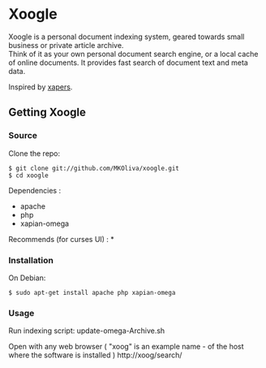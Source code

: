# Xoogle
  
Xoogle is a personal document indexing system, geared towards small business or private article archive.  
Think of it as your own personal document search engine, or a local cache of online documents.  It provides fast search of document text and meta data.

Inspired by [xapers](https://github.com/nicolassmith/xapers).



## Getting Xoogle


### Source


Clone the repo:

    $ git clone git://github.com/MKOliva/xoogle.git
    $ cd xoogle

Dependencies :
  * apache
  * php
  * xapian-omega 

Recommends (for curses UI) :
  * 

### Installation

On Debian:

    $ sudo apt-get install apache php xapian-omega


### Usage

Run indexing script: update-omega-Archive.sh

Open with any web browser ( "xoog" is an example name - of the host where the software is installed )
    http://xoog/search/
